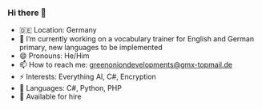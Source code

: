 ### Hi there 👋

- 🇩🇪 Location: Germany
- 🔭 I’m currently working on a vocabulary trainer for English and German primary, new languages to be implemented
- 😄 Pronouns: He/Him
- 📫 How to reach me: greenoniondevelopments@gmx-topmail.de
- ⚡ Interests: Everything AI, C#, Encryption
- 📕 Languages: C#, Python, PHP
- 💬 Available for hire
<!--
**thegreenonion/thegreenonion** is a ✨ _special_ ✨ repository because its `README.md` (this file) appears on your GitHub profile.

Here are some ideas to get you started:

- 🌱 I’m currently learning ...
- 👯 I’m looking to collaborate on ...
- 🤔 I’m looking for help with ...
- 💬 Ask me about ...

-->
